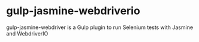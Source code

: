 # gulp-jasmine-webdriverio
gulp-jasmine-webdriver is a Gulp plugin to run Selenium tests with Jasmine and WebdriverIO
